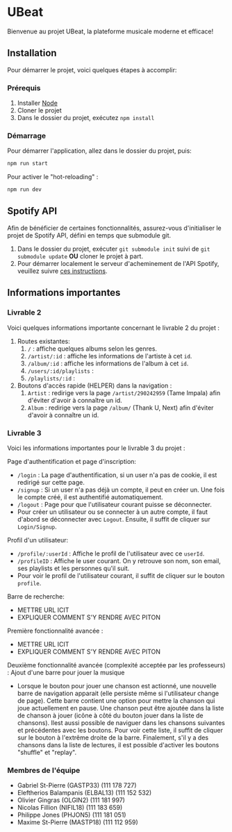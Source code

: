 # UBeat

Bienvenue au projet UBeat, la plateforme musicale moderne et efficace! 

## Installation

Pour démarrer le projet, voici quelques étapes à accomplir:

### Prérequis

1. Installer [Node](https://nodejs.org/)
2. Cloner le projet
3. Dans le dossier du projet, exécutez `npm install`

### Démarrage

Pour démarrer l'application, allez dans le dossier du projet, puis:

```bash
npm run start
```

Pour activer le "hot-reloading" :

```bash
npm run dev
```

## Spotify API

Afin de bénéficier de certaines fonctionnalités, assurez-vous d'initialiser le projet de Spotify API, défini en temps que submodule git. 
1. Dans le dossier du projet, exécuter `git submodule init` suivi de `git submodule update` **OU** cloner le projet à part. 
2. Pour démarrer localement le serveur d'acheminement de l'API Spotify, veuillez suivre [ces instructions](https://github.com/GLO3102-H19/spotifyAPI-team-18).


## Informations importantes

### Livrable 2

Voici quelques informations importante concernant le livrable 2 du projet :

1. Routes existantes:
   1. `/` : affiche quelques albums selon les genres.
   2. `/artist/:id` : affiche les informations de l'artiste à cet `id`.
   4. `/album/:id` : affiche les informations de l'album à cet `id`.
   6. `/users/:id/playlists` : 
   7. `/playlists/:id` : 
2. Boutons d'accès rapide (HELPER) dans la navigation :
   1. `Artist` : redirige vers la page `/artist/290242959` (Tame Impala) afin d'éviter d'avoir à connaître un id.
   2. `Album` : redirige vers la page `/album/` (Thank U, Next) afin d'éviter d'avoir à connaître un id.

### Livrable 3

Voici les informations importantes pour le livrable 3 du projet :

Page d'authentification et page d'inscription:
  - `/login` : La page d'authentification, si un user n'a pas de cookie, il est redirigé sur cette page.
  - `/signup` : Si un user n'a pas déjà un compte, il peut en créer un. Une fois le compte créé, il est authentifié automatiquement.
  - `/logout` : Page pour que l'utilisateur courant puisse se déconnecter.
  - Pour créer un utilisateur ou se connecter à un autre compte, il faut d'abord se déconnecter avec `Logout`. 
    Ensuite, il suffit de cliquer sur `Login/Signup`.
  
Profil d'un utilisateur:
  - `/profile/:userId` : Affiche le profil de l'utilisateur avec ce `userId`.
  - `/profileID` : Affiche le user courant. On y retrouve son nom, son email, ses playlists et les personnes qu'il suit.
  - Pour voir le profil de l'utilisateur courant, il suffit de cliquer sur le bouton `profile`.
  
Barre de recherche:
  - METTRE URL ICIT
  - EXPLIQUER COMMENT S'Y RENDRE AVEC PITON

Première fonctionnalité avancée : 
  - METTRE URL ICIT
  - EXPLIQUER COMMENT S'Y RENDRE AVEC PITON

Deuxième fonctionnalité avancée (complexité acceptée par les professeurs) : Ajout d'une barre pour jouer la musique
  - Lorsque le bouton pour jouer une chanson est actionné, une nouvelle barre de navigation apparait (elle persiste même si      l'utilisateur change de page). Cette barre contient une option pour mettre la chanson qui joue actuellement en pause. Une chanson peut être ajoutée dans la liste de chanson à jouer (icône à côté du bouton jouer dans la liste
  de chansons). Ilest aussi possible de naviguer dans les chansons suivantes et précédentes avec les boutons. Pour voir cette liste, il suffit de cliquer
  sur le bouton à l'extrême droite de la barre. Finalement, s'il y a des chansons dans
  la liste de lectures, il est possible d'activer les boutons "shuffle" et "replay".


### Membres de l'équipe

* Gabriel St-Pierre (GASTP33) (111 178 727)
* Eleftherios Balampanis (ELBAL13) (111 152 532)
* Olivier Gingras (OLGIN2) (111 181 997)
* Nicolas Fillion (NIFIL18) (111 183 659)
* Philippe Jones (PHJON5) (111 181 051)
* Maxime St-Pierre (MASTP18) (111 112 959)
